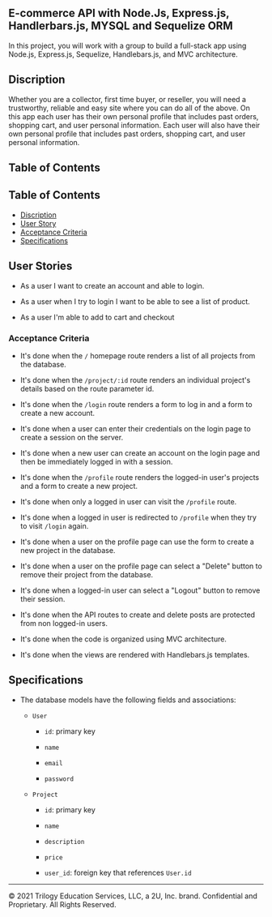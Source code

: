 ## E-commerce API with Node.Js, Express.js, Handlerbars.js, MYSQL and Sequelize ORM

In this project, you will work with a group to build a full-stack app using Node.js, Express.js, Sequelize, Handlebars.js, and MVC architecture.

## Discription 

Whether you are a collector, first time buyer, or reseller, you will need a trustworthy, reliable and easy site where you can do all of the above. On this app each user has their own personal profile that includes past orders, shopping cart, and user personal information. Each user will also have their own personal profile that includes past orders, shopping cart, and user personal information. 

## Table of Contents

## Table of Contents

- [Discription](#discription)
- [User Story](#user-stories)
- [Acceptance Criteria](#acceptance-criteria)
- [Specifications](#specifications)


## User Stories

* As a user  I want to create an account  and able to login.


* As a user when I try to login I want to be able to see a list of product.

* As a user I'm able to add to cart and checkout

### Acceptance Criteria

* It's done when the `/` homepage route renders a list of all projects from the database.

* It's done when the `/project/:id` route renders an individual project's details based on the route parameter id.

* It's done when the `/login` route renders a form to log in and a form to create a new account.

* It's done when a user can enter their credentials on the login page to create a session on the server.

* It's done when a new user can create an account on the login page and then be immediately logged in with a session.

* It's done when the `/profile` route renders the logged-in user's projects and a form to create a new project.

* It's done when only a logged in user can visit the `/profile` route.

* It's done when a logged in user is redirected to `/profile` when they try to visit `/login` again.

* It's done when a user on the profile page can use the form to create a new project in the database.

* It's done when a user on the profile page can select a "Delete" button to remove their project from the database.

* It's done when a logged-in user can select a "Logout" button to remove their session.

* It's done when the API routes to create and delete posts are protected from non logged-in users.

* It's done when the code is organized using MVC architecture.

* It's done when the views are rendered with Handlebars.js templates.

## Specifications 

* The database models have the following fields and associations:

  * `User`

    * `id`: primary key

    * `name`

    * `email`

    * `password`

  * `Project`

    * `id`: primary key

    * `name`

    * `description`

    * `price`

    * `user_id`: foreign key that references `User.id`

  
---
© 2021 Trilogy Education Services, LLC, a 2U, Inc. brand. Confidential and Proprietary. All Rights Reserved.